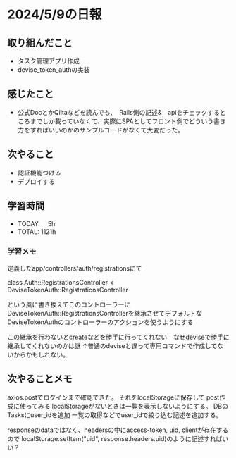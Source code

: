 
# 2024/5/9の日報

## 取り組んだこと
- タスク管理アプリ作成
- devise_token_authの実装

## 感じたこと
- 公式DocとかQiitaなどを読んでも、　Rails側の記述&　apiをチェックするところまでしか載っていなくて、実際にSPAとしてフロント側でどういう書き方をすればいいのかのサンプルコードがなくて大変だった。

## 次やること
- 認証機能つける
- デプロイする

## 学習時間
- TODAY: 　5h
- TOTAL: 1121h

### 学習メモ

定義したapp/controllers/auth/registrationsにて

class Auth::RegistrationsController < DeviseTokenAuth::RegistrationsController

という風に書き換えてこのコントローラーにDeviseTokenAuth::RegistrationsControllerを継承させてデフォルトなDeviseTokenAuthのコントローラーのアクションを使うようにする

この継承を行わないとcreateなどを勝手に行ってくれない　なぜdeviseで勝手に継承してくれないのかは謎
↑普通のdeviseと違って専用コマンドで作成してないからかもしれない。

## 次やることメモ

axios.postでログインまで確認できた。
それをlocalStorageに保存して
post作成に使ってみる
localStorageがないときは一覧を表示しないようにする。
DBのTasksにuser_idを追加
一覧の取得などでuser_idで絞り込む記述を追加する。

responseのdataではなく、headersの中にaccess-token, uid, clientが存在するので
localStorage.setItem("uid", response.headers.uid)のように記述すればいい？

